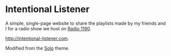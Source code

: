 # Intentional Listener
A simple, single-page website to share the playlists made by my friends and I for a radio show we host on [Radio 1190](http://www.radio1190.org).

http://intentional-listener.com.

Modified from the [Solo](http://chibicode.github.io/solo) theme.
